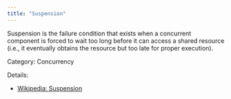```yaml
---
title: "Suspension"
---
```


Suspension is the failure condition that exists when a concurrent component is
forced to wait too long before it can access a shared resource (i.e., it
eventually obtains the resource but too late for proper execution).

Category: Concurrency

Details: 

* [Wikipedia: Suspension](https://en.wikipedia.org/wiki/Guarded_suspension)
